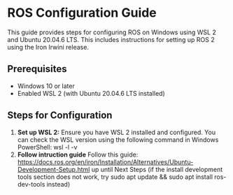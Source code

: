 # ROS Configuration Guide

This guide provides steps for configuring ROS on Windows using WSL 2 and Ubuntu 20.04.6 LTS. This includes instructions for setting up ROS 2 using the Iron Irwini release.

## Prerequisites

- Windows 10 or later
- Enabled WSL 2 (with Ubuntu 20.04.6 LTS installed)

## Steps for Configuration

1. **Set up WSL 2:** Ensure you have WSL 2 installed and configured. You can check the WSL version using the following command in Windows PowerShell:
   wsl -l -v
2. **Follow intruction guide** Follow this guide: https://docs.ros.org/en/iron/Installation/Alternatives/Ubuntu-Development-Setup.html up until Next Steps (if the install development tools section does not work, try sudo apt update && sudo apt install ros-dev-tools instead)

